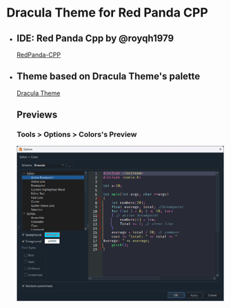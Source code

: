 # Dracula Theme for Red Panda CPP
- ## IDE: Red Panda Cpp by @royqh1979
    [RedPanda-CPP](https://github.com/royqh1979/RedPanda-CPP)
- ## Theme based on Dracula Theme's palette
    [Dracula Theme](https://github.com/dracula/dracula-theme)

    ## Previews

    ### Tools > Options > Colors's Preview
    ![](https://github.com/Bie-NHD/dracula-redpandacpp/blob/default/assets/review-in-settings.png)
